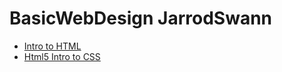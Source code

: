 # BasicWebDesign JarrodSwann


<ul>
	<li><a href="intro_to_html/index.html">Intro to HTML</a></li>
	<li><a href="html_intro_to_css/Index.html" target="_blank">Html5 Intro to CSS</a></li>
</ul>